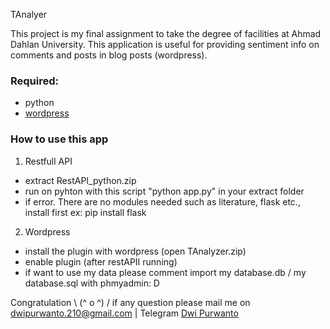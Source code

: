 TAnalyer

This project is  my final assignment to take the degree of facilities at Ahmad Dahlan University. 
This application is useful for providing sentiment info on comments and posts in blog posts (wordpress).

### Required:
- python
- <a href="https://wordpress.org/download/">wordpress</a>

### How to use this app
1. Restfull API
- extract RestAPI_python.zip
- run on pyhton with this script "python app.py" in your extract folder
- if error. There are no modules needed such as literature, flask etc., install first ex: pip install flask

2. Wordpress
- install the plugin with wordpress (open TAnalyzer.zip)
- enable plugin (after restAPII running)
- if want to use my data please comment import my database.db / my database.sql with phmyadmin: D

Congratulation \ (^ o ^) /
if any question please mail me on <a href="mailto: dwipurwanto.210@gmail.com">dwipurwanto.210@gmail.com</a> | Telegram  <a href="https://t.me/dwipur21">Dwi Purwanto</a>